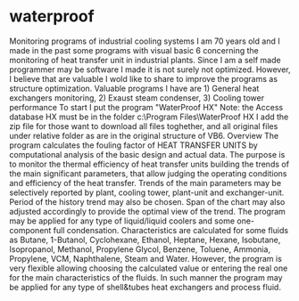 # waterproof
Monitoring programs of industrial cooling systems I am 70 years old and I made in the past some programs with visual basic 6 concerning the monitoring of heat transfer unit in industrial plants. Since I am a self made programmer may be software I made it is not surely not optimized. However, I believe that are valuable I wold like to share to improve the programs as structure optimization. Valuable programs I have are 1) General heat exchangers monitoring, 2) Exaust steam condenser, 3) Cooling tower performance To start I put the program "WaterProof HX" Note: the Access database HX must be in the folder c:\Program Files\WaterProof HX I add the zip file for those want to download all files toghether, and all original files under relative folder as are in the original structure of VB6. Overview The program calculates the fouling factor of HEAT TRANSFER UNITS by computational analysis of the basic design and actual data. The purpose is to monitor the thermal efficiency of heat transfer units building the trends of the main significant parameters, that allow judging the operating conditions and efficiency of the heat transfer. Trends of the main parameters may be selectively reported by plant, cooling tower, plant-unit and exchanger-unit. Period of the history trend may also be chosen. Span of the chart may also adjusted accordingly to provide the optimal view of the trend. The program may be applied for any type of liquid/liquid coolers and some one-component full condensation. Characteristics are calculated for some fluids as Butane, 1-Butanol, Cyclohexane, Ethanol, Heptane, Hexane, Isobutane, Isopropanol, Methanol, Propylene Glycol, Benzene, Toluene, Ammonia, Propylene, VCM, Naphthalene, Steam and Water. However, the program is very flexible allowing choosing the calculated value or entering the real one for the main characteristics of the fluids. In such manner the program may be applied for any type of shell&tubes heat exchangers and process fluid.
